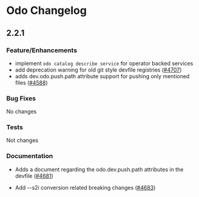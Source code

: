 #  Odo Changelog


## 2.2.1

### Feature/Enhancements

- implement `odo catalog describe service` for operator backed services
- add deprecation warning for old git style devfile registries ([#4707](https://github.com/openshift/odo/pull/4707))
- adds dev.odo.push.path attribute support for pushing only mentioned files ([#4588](https://github.com/openshift/odo/pull/4588))

### Bug Fixes

No changes

### Tests

Not changes

### Documentation

- Adds a document regarding the odo.dev.push.path attributes in the devfile ([#4681](https://github.com/openshift/odo/pull/4681))

- Add --s2i conversion related breaking changes ([#4683](https://github.com/openshift/odo/pull/4683))
